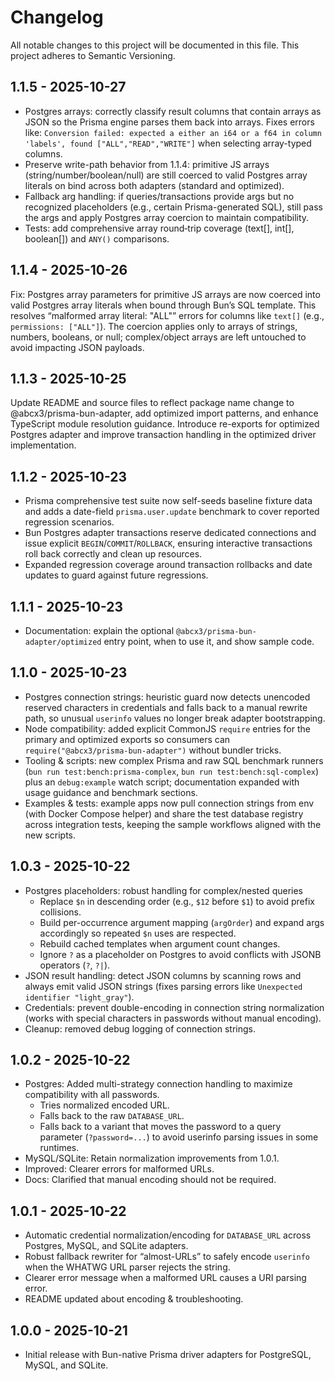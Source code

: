 Changelog
=========

All notable changes to this project will be documented in this file.
This project adheres to Semantic Versioning.

1.1.5 - 2025-10-27
-------------------

- Postgres arrays: correctly classify result columns that contain arrays as JSON so the Prisma engine parses them back into arrays. Fixes errors like:
  `Conversion failed: expected a either an i64 or a f64 in column 'labels', found ["ALL","READ","WRITE"]` when selecting array-typed columns.
- Preserve write-path behavior from 1.1.4: primitive JS arrays (string/number/boolean/null) are still coerced to valid Postgres array literals on bind across both adapters (standard and optimized).
- Fallback arg handling: if queries/transactions provide args but no recognized placeholders (e.g., certain Prisma-generated SQL), still pass the args and apply Postgres array coercion to maintain compatibility.
- Tests: add comprehensive array round‑trip coverage (text[], int[], boolean[]) and `ANY()` comparisons.

1.1.4 - 2025-10-26
-------------------

Fix: Postgres array parameters for primitive JS arrays are now coerced into valid Postgres array literals when bound through Bun’s SQL template. This resolves “malformed array literal: "ALL"” errors for columns like `text[]` (e.g., `permissions: ["ALL"]`). The coercion applies only to arrays of strings, numbers, booleans, or null; complex/object arrays are left untouched to avoid impacting JSON payloads.

1.1.3 - 2025-10-25
-------------------

Update README and source files to reflect package name change to @abcx3/prisma-bun-adapter, add optimized import patterns, and enhance TypeScript module resolution guidance. Introduce re-exports for optimized Postgres adapter and improve transaction handling in the optimized driver implementation.

1.1.2 - 2025-10-23
-------------------

- Prisma comprehensive test suite now self-seeds baseline fixture data and adds a date-field `prisma.user.update` benchmark to cover reported regression scenarios.
- Bun Postgres adapter transactions reserve dedicated connections and issue explicit `BEGIN`/`COMMIT`/`ROLLBACK`, ensuring interactive transactions roll back correctly and clean up resources.
- Expanded regression coverage around transaction rollbacks and date updates to guard against future regressions.

1.1.1 - 2025-10-23
-------------------

- Documentation: explain the optional `@abcx3/prisma-bun-adapter/optimized` entry point, when to use it, and show sample code.

1.1.0 - 2025-10-23
-------------------

- Postgres connection strings: heuristic guard now detects unencoded reserved characters in credentials and falls back to a manual rewrite path, so unusual `userinfo` values no longer break adapter bootstrapping.
- Node compatibility: added explicit CommonJS `require` entries for the primary and optimized exports so consumers can `require("@abcx3/prisma-bun-adapter")` without bundler tricks.
- Tooling & scripts: new complex Prisma and raw SQL benchmark runners (`bun run test:bench:prisma-complex`, `bun run test:bench:sql-complex`) plus an `debug:example` watch script; documentation expanded with usage guidance and benchmark sections.
- Examples & tests: example apps now pull connection strings from env (with Docker Compose helper) and share the test database registry across integration tests, keeping the sample workflows aligned with the new scripts.

1.0.3 - 2025-10-22
-------------------

- Postgres placeholders: robust handling for complex/nested queries
  - Replace `$n` in descending order (e.g., `$12` before `$1`) to avoid prefix collisions.
  - Build per-occurrence argument mapping (`argOrder`) and expand args accordingly so repeated `$n` uses are respected.
  - Rebuild cached templates when argument count changes.
  - Ignore `?` as a placeholder on Postgres to avoid conflicts with JSONB operators (`?`, `?|`).
- JSON result handling: detect JSON columns by scanning rows and always emit valid JSON strings (fixes parsing errors like `Unexpected identifier "light_gray"`).
- Credentials: prevent double-encoding in connection string normalization (works with special characters in passwords without manual encoding).
- Cleanup: removed debug logging of connection strings.

1.0.2 - 2025-10-22
-------------------

- Postgres: Added multi-strategy connection handling to maximize compatibility with all passwords.
  - Tries normalized encoded URL.
  - Falls back to the raw `DATABASE_URL`.
  - Falls back to a variant that moves the password to a query parameter (`?password=...`) to avoid userinfo parsing issues in some runtimes.
- MySQL/SQLite: Retain normalization improvements from 1.0.1.
- Improved: Clearer errors for malformed URLs.
- Docs: Clarified that manual encoding should not be required.

1.0.1 - 2025-10-22
-------------------

- Automatic credential normalization/encoding for `DATABASE_URL` across Postgres, MySQL, and SQLite adapters.
- Robust fallback rewriter for “almost-URLs” to safely encode `userinfo` when the WHATWG URL parser rejects the string.
- Clearer error message when a malformed URL causes a URI parsing error.
- README updated about encoding & troubleshooting.

1.0.0 - 2025-10-21
-------------------

- Initial release with Bun-native Prisma driver adapters for PostgreSQL, MySQL, and SQLite.
